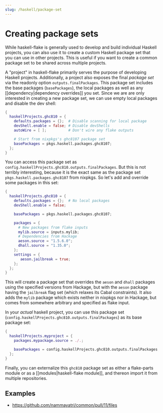 ```yaml
---
slug: /haskell/package-set
---
```


# Creating package sets

While haskell-flake is generally used to develop and build individual Haskell projects, you can also use it to create a custom Haskell package set that you can use in other projects. This is useful if you want to create a common package set to be shared across multiple projects.

A "project" in haskell-flake primarily serves the purpose of developing Haskell projects. Additionally, a project also exposes the final *package set* via the readonly option `outputs.finalPackages`. This package set includes the base packages (`basePackages`), the local packages as well as any [[dependency|dependency overrides]] you set. Since we are are only interested in creating a new package set, we can use empty local packages and disable the dev shell:

```nix
{
  haskellProjects.ghc810 = {
    defaults.packages = {};  # Disable scanning for local package
    devShell.enable = false; # Disable devShells
    autoWire = [ ];          # Don't wire any flake outputs

    # Start from nixpkgs's ghc8107 package set
    basePackages = pkgs.haskell.packages.ghc8107;
  };
}
```

You can access this package set as `config.haskellProjects.ghc810.outputs.finalPackages`. But this is not terribly interesting, because it is the exact same as the package set `pkgs.haskell.packages.ghc8107` from nixpkgs. So let's add and override some packages in this set:

```nix
{
  haskellProjects.ghc810 = {
    defaults.packages = {};  # No local packages
    devShell.enable = false;

    basePackages = pkgs.haskell.packages.ghc8107;

    packages = {
      # New packages from flake inputs
      mylib.source = inputs.mylib;
      # Dependencies from Hackage
      aeson.source = "1.5.6.0";
      dhall.source = "1.35.0";
    };
    settings = {
       aeson.jailbreak = true;
    };
  };
}
```

This will create a package set that overrides the `aeson` and `dhall` packages using the specified versions from Hackage, but with the `aeson` package having the `jailbreak` flag set (which relaxes its Cabal constraints).  It also adds the `mylib` package which exists neither in nixpkgs nor in Hackage, but comes from somewhere arbitrary and specified as flake input.

In your *actual* haskell project, you can use this package set (`config.haskellProjects.ghc810.outputs.finalPackages`) as its base package set:

```nix
{
  haskellProjects.myproject = {
    packages.mypackage.source = ./.;

    basePackages = config.haskellProjects.ghc810.outputs.finalPackages;
  };
}
```

Finally, you can externalize this `ghc810` package set as either a flake-parts module or as a [[modules|haskell-flake module]], and thereon import it from multiple repositories.

## Examples

- https://github.com/nammayatri/common/pull/11/files

